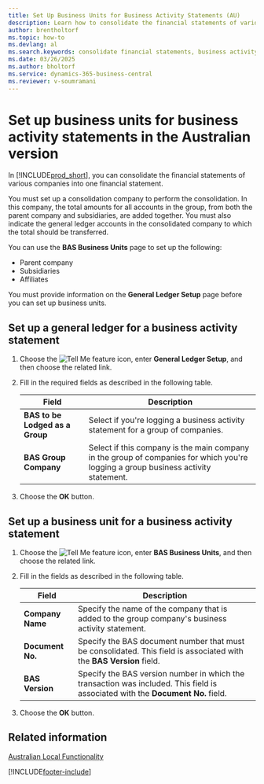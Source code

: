 ```yaml
---
title: Set Up Business Units for Business Activity Statements (AU)
description: Learn how to consolidate the financial statements of various companies into one financial statement.
author: brentholtorf
ms.topic: how-to
ms.devlang: al
ms.search.keywords: consolidate financial statements, business activity statements, financial statement, Australian version, financial statement consolidation, set up general ledger, set up business units
ms.date: 03/26/2025
ms.author: bholtorf
ms.service: dynamics-365-business-central
ms.reviewer: v-soumramani
---
```


# Set up business units for business activity statements in the Australian version

In [!INCLUDE[prod_short](../../includes/prod_short.md)], you can consolidate the financial statements of various companies into one financial statement.  

You must set up a consolidation company to perform the consolidation. In this company, the total amounts for all accounts in the group, from both the parent company and subsidiaries, are added together. You must also indicate the general ledger accounts in the consolidated company to which the total should be transferred.  

You can use the **BAS Business Units** page to set up the following:  

- Parent company  
- Subsidiaries  
- Affiliates  

You must provide information on the **General Ledger Setup** page before you can set up business units.  

## Set up a general ledger for a business activity statement

1. Choose the ![Tell Me feature](../../media/ui-search/search_small.png "Tell me what you want to do") icon, enter **General Ledger Setup**, and then choose the related link.  
1. Fill in the required fields as described in the following table.  

    |Field|Description|  
    |---------------------------------|---------------------------------------|  
    |**BAS to be Lodged as a Group**|Select if you're logging a business activity statement for a group of companies.|  
    |**BAS Group Company**|Select if this company is the main company in the group of companies for which you're logging a group business activity statement.|  

1. Choose the **OK** button.  

## Set up a business unit for a business activity statement

1. Choose the ![Tell Me feature](../../media/ui-search/search_small.png "Tell me what you want to do") icon, enter **BAS Business Units**, and then choose the related link.  
1. Fill in the fields as described in the following table.  

    |Field|Description|  
    |---------------------------------|---------------------------------------|  
    |**Company Name**|Specify the name of the company that is added to the group company's business activity statement.|  
    |**Document No.**|Specify the BAS document number that must be consolidated. This field is associated with the **BAS Version** field.|  
    |**BAS Version**|Specify the BAS version number in which the transaction was included. This field is associated with the **Document No.** field.|  

1. Choose the **OK** button.  

## Related information

[Australian Local Functionality](australia-local-functionality.md)

[!INCLUDE[footer-include](../../includes/footer-banner.md)]
